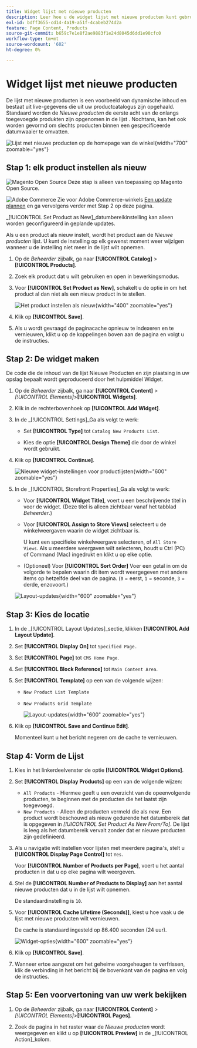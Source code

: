 ```yaml
---
title: Widget lijst met nieuwe producten
description: Leer hoe u de widget lijst met nieuwe producten kunt gebruiken om een lijst weer te geven met de laatst toegevoegde producten.
exl-id: bdff3655-cd14-4a19-a51f-4cabeb274d2a
feature: Page Content, Products
source-git-commit: b659c7e1e8f2ae9883f1e24d8045d6dd1e90cfc0
workflow-type: tm+mt
source-wordcount: '602'
ht-degree: 0%

---
```


# Widget lijst met nieuwe producten

De lijst met nieuwe producten is een voorbeeld van dynamische inhoud en bestaat uit live-gegevens die uit uw productcatalogus zijn opgehaald. Standaard worden de _Nieuwe producten_ de eerste acht van de onlangs toegevoegde produkten zijn opgenomen in de lijst . Nochtans, kan het ook worden gevormd om slechts producten binnen een gespecificeerde datumwaaier te omvatten.

![Lijst met nieuwe producten op de homepage van de winkel](./assets/storefront-home-page-new-products.png){width="700" zoomable="yes"}

## Stap 1: elk product instellen als nieuw

![Magento Open Source](../assets/open-source.svg) Deze stap is alleen van toepassing op Magento Open Source.

![Adobe Commerce](../assets/adobe-logo.svg) Zie voor Adobe Commerce-winkels [Een update plannen](content-staging-scheduled-update.md) en ga vervolgens verder met Stap 2 op deze pagina.

_[!UICONTROL Set Product as New]_datumbereikinstelling kan alleen worden geconfigureerd in geplande updates.

Als u een product als nieuw instelt, wordt het product aan de _Nieuwe producten_ lijst. U kunt de instelling op elk gewenst moment weer wijzigen wanneer u de instelling niet meer in de lijst wilt opnemen.

1. Op de _Beheerder_ zijbalk, ga naar **[!UICONTROL Catalog]** > **[!UICONTROL Products]**.

1. Zoek elk product dat u wilt gebruiken en open in bewerkingsmodus.

1. Voor **[!UICONTROL Set Product as New]**, schakelt u de optie in om het product al dan niet als een nieuw product in te stellen.

   ![Het product instellen als nieuw](./assets/product-set-as-new.png){width="400" zoomable="yes"}

1. Klik op **[!UICONTROL Save]**.

1. Als u wordt gevraagd de paginacache opnieuw te indexeren en te vernieuwen, klikt u op de koppelingen boven aan de pagina en volgt u de instructies.

## Stap 2: De widget maken

De code die de inhoud van de lijst Nieuwe Producten en zijn plaatsing in uw opslag bepaalt wordt geproduceerd door het hulpmiddel Widget.

1. Op de _Beheerder_ zijbalk, ga naar **[!UICONTROL Content]** > _[!UICONTROL Elements]_>**[!UICONTROL Widgets]**.

1. Klik in de rechterbovenhoek op **[!UICONTROL Add Widget]**.

1. In de _[!UICONTROL Settings]_Ga als volgt te werk:

   - Set **[!UICONTROL Type]** tot `Catalog New Products List`.

   - Kies de optie **[!UICONTROL Design Theme]** die door de winkel wordt gebruikt.

1. Klik op **[!UICONTROL Continue]**.

   ![Nieuwe widget-instellingen voor productlijsten](./assets/widget-settings.png){width="600" zoomable="yes"}

1. In de _[!UICONTROL Storefront Properties]_Ga als volgt te werk:

   - Voor **[!UICONTROL Widget Title]**, voert u een beschrijvende titel in voor de widget. (Deze titel is alleen zichtbaar vanaf het tabblad _Beheerder_.)

   - Voor **[!UICONTROL Assign to Store Views]** selecteert u de winkelweergaven waarin de widget zichtbaar is.

     U kunt een specifieke winkelweergave selecteren, of `All Store Views`. Als u meerdere weergaven wilt selecteren, houdt u Ctrl (PC) of Command (Mac) ingedrukt en klikt u op elke optie.

   - (Optioneel) Voor **[!UICONTROL Sort Order]** Voer een getal in om de volgorde te bepalen waarin dit item wordt weergegeven met andere items op hetzelfde deel van de pagina. (`0` = eerst, `1` = seconde, `3` = derde, enzovoort.)

   ![Layout-updates](./assets/widget-layout-update-home-page.png){width="600" zoomable="yes"}

## Stap 3: Kies de locatie

1. In de _[!UICONTROL Layout Updates]_sectie, klikken **[!UICONTROL Add Layout Update]**.

1. Set **[!UICONTROL Display On]** tot `Specified Page.`

1. Set **[!UICONTROL Page]** tot `CMS Home Page`.

1. Set **[!UICONTROL Block Reference]** tot `Main Content Area`.

1. Set **[!UICONTROL Template]** op een van de volgende wijzen:

   - `New Product List Template`
   - `New Products Grid Template`

     ![Layout-updates](./assets/widget-layout-update-new-products-list.png){width="600" zoomable="yes"}

1. Klik op **[!UICONTROL Save and Continue Edit]**.

   Momenteel kunt u het bericht negeren om de cache te vernieuwen.

## Stap 4: Vorm de Lijst

1. Kies in het linkerdeelvenster de optie **[!UICONTROL Widget Options]**.

1. Set **[!UICONTROL Display Products]** op een van de volgende wijzen:

   - `All Products` - Hiermee geeft u een overzicht van de opeenvolgende producten, te beginnen met de producten die het laatst zijn toegevoegd.
   - `New Products` - Alleen de producten vermeld die als _new_. Een product wordt beschouwd als nieuw gedurende het datumbereik dat is opgegeven in _[!UICONTROL Set Product As New From/To]_. De lijst is leeg als het datumbereik vervalt zonder dat er nieuwe producten zijn gedefinieerd.

1. Als u navigatie wilt instellen voor lijsten met meerdere pagina&#39;s, stelt u **[!UICONTROL Display Page Control]** tot `Yes`.

   Voor **[!UICONTROL Number of Products per Page]**, voert u het aantal producten in dat u op elke pagina wilt weergeven.

1. Stel de **[!UICONTROL Number of Products to Display]** aan het aantal nieuwe producten dat u in de lijst wilt opnemen.

   De standaardinstelling is `10`.

1. Voor **[!UICONTROL Cache Lifetime (Seconds)]**, kiest u hoe vaak u de lijst met nieuwe producten wilt vernieuwen.

   De cache is standaard ingesteld op 86.400 seconden (24 uur).

   ![Widget-opties](./assets/widget-options-new-product-list.png){width="600" zoomable="yes"}

1. Klik op **[!UICONTROL Save]**.

1. Wanneer ertoe aangezet om het geheime voorgeheugen te verfrissen, klik de verbinding in het bericht bij de bovenkant van de pagina en volg de instructies.

## Stap 5: Een voorvertoning van uw werk bekijken

1. Op de _Beheerder_ zijbalk, ga naar **[!UICONTROL Content]** > _[!UICONTROL Elements]_>**[!UICONTROL Pages]**.

1. Zoek de pagina in het raster waar de _Nieuwe producten_ wordt weergegeven en klikt u op **[!UICONTROL Preview]** in de _[!UICONTROL Action]_kolom.
